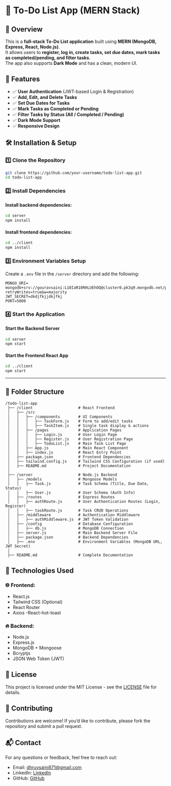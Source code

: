 # 📝 To-Do List App (MERN Stack)

## 🚀 Overview
This is a **full-stack To-Do List application** built using **MERN (MongoDB, Express, React, Node.js)**.  
It allows users to **register, log in, create tasks, set due dates, mark tasks as completed/pending, and filter tasks**.  
The app also supports **Dark Mode** and has a clean, modern UI.  

## 🎯 Features
- ✅ **User Authentication** (JWT-based Login & Registration)  
- ✅ **Add, Edit, and Delete Tasks**  
- ✅ **Set Due Dates for Tasks**  
- ✅ **Mark Tasks as Completed or Pending**  
- ✅ **Filter Tasks by Status (All / Completed / Pending)**  
- ✅ **Dark Mode Support**  
- ✅ **Responsive Design**  

## 🛠 Installation & Setup
### 1️⃣ Clone the Repository
```bash
git clone https://github.com/your-username/todo-list-app.git
cd todo-list-app
```

### 2️⃣ Install Dependencies
#### Install backend dependencies:
```bash
cd server
npm install
```
#### Install frontend dependencies:
```bash
cd ../client
npm install
```

### 3️⃣ Environment Variables Setup
Create a `.env` file in the `/server` directory and add the following:
```env
MONGO_URI= mongodb+srv://gouravsaini:L10IaR10RHLUEhOQ@cluster0.pk3q9.mongodb.net/practice?retryWrites=true&w=majority
JWT_SECRET=dkdjfkjjdkjfkj
PORT=5000
```

### 4️⃣ Start the Application
#### Start the Backend Server
```bash
cd server
npm start
```
#### Start the Frontend React App
```bash
cd ../client
npm start
```

---

## 📂 Folder Structure
```
/todo-list-app
 ├── /client                    # React Frontend
 │   ├── /src
 │   │   ├── /components        # UI Components
 │   │   │   ├── TaskForm.js    # Form to add/edit tasks
 │   │   │   ├── TaskItem.js    # Single task display & actions
 │   │   ├── /pages             # Application Pages
 │   │   │   ├── Login.js       # User Login Page
 │   │   │   ├── Register.js    # User Registration Page
 │   │   │   ├── TodoList.js    # Main Task List Page
 │   │   ├── App.js             # Main React Component
 │   │   ├── index.js           # React Entry Point
 │   ├── package.json           # Frontend Dependencies
 │   ├── tailwind.config.js     # Tailwind CSS Configuration (if used)
 │   ├── README.md              # Project Documentation
 │
 ├── /server                    # Node.js Backend
 │   ├── /models                # Mongoose Models
 │   │   ├── Task.js            # Task Schema (Title, Due Date, Status)
 │   │   ├── User.js            # User Schema (Auth Info)
 │   ├── /routes                # Express Routes
 │   │   ├── authRoute.js       # User Authentication Routes (Login, Register)
 │   │   ├── taskRoute.js       # Task CRUD Operations
 │   ├── /middleware            # Authentication Middleware
 │   │   ├── authMiddleware.js  # JWT Token Validation
 │   ├── /config                # Database Configuration
 │   │   ├── db.js              # MongoDB Connection
 │   ├── server.js              # Main Backend Server File
 │   ├── package.json           # Backend Dependencies
 │   ├── .env                   # Environment Variables (MongoDB URL, JWT Secret)
 │
 ├── README.md                  # Complete Documentation
```

## 📌 Technologies Used
### 🌐 Frontend:
- React.js
- Tailwind CSS (Optional)
- React Router
- Axios
-React-hot-toast

### 🔥 Backend:
- Node.js
- Express.js
- MongoDB + Mongoose
- Bcryptjs 
- JSON Web Token (JWT)

## 📜 License
This project is licensed under the MIT License - see the [LICENSE](LICENSE) file for details.

## 🤝 Contributing
Contributions are welcome! If you’d like to contribute, please fork the repository and submit a pull request.

## 📬 Contact
For any questions or feedback, feel free to reach out:
- Email: dhruvsaini871@gmail.com
- LinkedIn: [ LinkedIn](https://www.linkedin.com/in/dhruv-saini-a88482241/)
- GitHub: [ GitHub](https://github.com/dhruv871saini)


